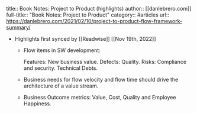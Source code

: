 title:: Book Notes: Project to Product (highlights)
author:: [[danlebrero.com]]
full-title:: "Book Notes: Project to Product"
category:: #articles
url:: https://danlebrero.com/2021/02/10/project-to-product-flow-framework-summary/

- Highlights first synced by [[Readwise]] [[Nov 19th, 2022]]
	- Flow items in SW development:
	  
	    Features: New business value.
	    Defects: Quality.
	    Risks: Compliance and security.
	    Technical Debts.
	- Business needs for flow velocity and flow time should drive the architecture of a value stream.
	- Business Outcome metrics: Value, Cost, Quality and Employee Happiness.